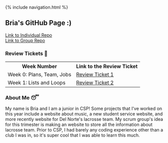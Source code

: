 {% include navigation.html %}

## Bria's GitHub Page :)

[Link to Individual Repo](https://github.com/B-G101/B-G101.github.io) <br>
[Link to Group Repo](https://github.com/christinlee367/womenInSTEMandDavid)

### Review Tickets 📇

<table>
  <tr>
  <th>Week Number</th>
  <th>Link to the Review Ticket</th>
  </tr>
  <tr>
  <td>Week 0: Plans, Team, Jobs</td>
  <td> <a href="https://github.com/christinlee367/womenInSTEMandDavid/issues/5">Review Ticket 1</a></td>
  </tr>
  
  <tr>
    <td>Week 1: Lists and Loops</td>
    <td> <a href="https://github.com/B-G101/B-G101.github.io/issues/1">Review Ticket 2</a></td>
  </tr>
  </table>
  
  
  
  ### About Me 😴
  
  My name is Bria and I am a junior in CSP! Some projects that I've worked on this year include a website about music, a new student service website, and more recently website for Del Norte's lacrosse team. My scrum group's idea for this trimester is making an website to store all the information about lacrosse team. Prior to CSP, I had barely any coding experience other than a club I was in, so it's super cool that I was able to learn this much.

